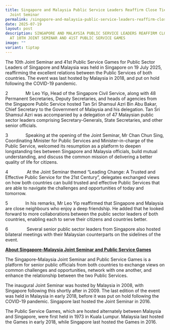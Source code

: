 ```yaml
---
title: Singapore and Malaysia Public Service Leaders Reaffirm Close Ties at 10th
  Joint Seminar
permalink: /singapore-and-malaysia-public-service-leaders-reaffirm-close-ties-at-10th-joint-seminar/
date: 2025-07-19
layout: post
description: SINGAPORE AND MALAYSIA PUBLIC SERVICE LEADERS REAFFIRM CLOSE TIES
  AT 10TH JOINT SEMINAR AND 41ST PUBLIC SERVICE GAMES
image: ""
variant: tiptap
---
```

<p>The 10th Joint Seminar and 41st Public Service Games for Public Sector
Leaders of Singapore and Malaysia was held in Singapore on 19 July 2025,
reaffirming the excellent relations between the Public Services of both
countries. The event was last hosted by Malaysia in 2018, and put on hold
following the COVID-19 pandemic.</p>
<p>2&nbsp;&nbsp;&nbsp;&nbsp;&nbsp;&nbsp;&nbsp;&nbsp;&nbsp;&nbsp;&nbsp;&nbsp;&nbsp;&nbsp;Mr
Leo Yip, Head of the Singapore Civil Service, along with 48 Permanent Secretaries,
Deputy Secretaries, and heads of agencies from the Singapore Public Service
hosted Tan Sri Shamsul Azri Bin Abu Bakar, Chief Secretary to the Government
of Malaysia and his delegation. Tan Sri Shamsul Azri was accompanied by
a delegation of 47 Malaysian public sector leaders comprising Secretary-Generals,
State Secretaries, and other senior officials.</p>
<p>3&nbsp;&nbsp;&nbsp;&nbsp;&nbsp;&nbsp;&nbsp;&nbsp;&nbsp;&nbsp;&nbsp;&nbsp;&nbsp;&nbsp;Speaking
at the opening of the Joint Seminar, Mr Chan Chun Sing, Coordinating Minister
for Public Services and Minister-in-charge of the Public Service, welcomed
its resumption as a platform to deepen longstanding ties between Singapore
and Malaysia officials, build mutual understanding, and discuss the common
mission of delivering a better quality of life for citizens.</p>
<p>4 &nbsp;&nbsp;&nbsp;&nbsp;&nbsp;&nbsp;&nbsp;&nbsp;&nbsp;&nbsp;&nbsp;&nbsp;&nbsp;&nbsp;At
the Joint Seminar themed “Leading Change: A Trusted and Effective Public
Service for the 21st Century”, delegates exchanged views on how both countries
can build trusted and effective Public Services that are able to navigate
the challenges and opportunities of today and tomorrow.</p>
<p>5&nbsp;&nbsp;&nbsp;&nbsp;&nbsp;&nbsp;&nbsp;&nbsp;&nbsp;&nbsp;&nbsp;&nbsp;&nbsp;&nbsp;In
his remarks, Mr Leo Yip reaffirmed that Singapore and Malaysia are close
neighbours who enjoy a deep friendship. He added that he looked forward
to more collaborations between the public sector leaders of both countries,
enabling each to serve their citizens and countries better.</p>
<p>6 &nbsp;&nbsp;&nbsp;&nbsp;&nbsp;&nbsp;&nbsp;&nbsp;&nbsp;&nbsp;&nbsp;&nbsp;&nbsp;&nbsp;Several
senior public sector leaders from Singapore also hosted bilateral meetings
with their Malaysian counterparts on the sidelines of the event.</p>
<p></p>
<p><strong><u>About Singapore-Malaysia Joint Seminar and Public Service Games</u></strong>
</p>
<p>The Singapore-Malaysia Joint Seminar and Public Service Games is a platform
for senior public officials from both countries to exchange views on common
challenges and opportunities, network with one another, and enhance the
relationship between the two Public Services.</p>
<p>The inaugural Joint Seminar was hosted by Malaysia in 2008, with Singapore
following this shortly after in 2009. The last edition of the event was
held in Malaysia in early 2018, before it was put on hold following the
COVID-19 pandemic. Singapore last hosted the Joint Seminar in 2016.</p>
<p>The Public Service Games, which are hosted alternately between Malaysia
and Singapore, were first held in 1973 in Kuala Lumpur. Malaysia last hosted
the Games in early 2018, while Singapore last hosted the Games in 2016.</p>
<p></p>